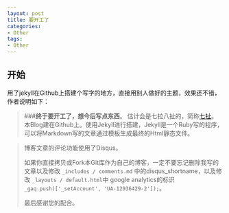 ```yaml
---
layout: post
title: 要开工了
categories:
- Other
tags:
- Other
---
```


     

## 开始
用了jekyll在Github上搭建个写字的地方，直接用别人做好的主题，效果还不错，作者说明如下：	 

> ###**终于要开工了，想今后写点东西**。 
> 估计会是七拉八扯的，简称[七扯](http://blog.sevenCHE.com)。本Blog建在Github上。使用Jekyll进行搭建，Jekyll是一个Ruby写的程序，可以将Markdown写的文章通过模板生成最终的Html静态文件。

> 博客文章的评论功能使用了Disqus。
> 
> 如果你直接拷贝或Fork本Git库作为自己的博客，一定不要忘记删除我写的文章以及修改 `_includes / comments.md`
> 中的disqus_shortname，以及修改 `_layouts / default.html`中 google analytics的标识
> `_gaq.push(['_setAccount', 'UA-12936429-2']);`。
> 
> 最后感谢您的配合。


